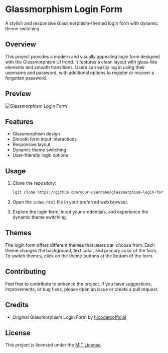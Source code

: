 # Glassmorphism Login Form

A stylish and responsive Glassmorphism-themed login form with dynamic theme switching.

## Overview

This project provides a modern and visually appealing login form designed with the Glassmorphism UI trend. It features a clean layout with glass-like elements and smooth transitions. Users can easily log in using their username and password, with additional options to register or recover a forgotten password.

## Preview

![Glassmorphism Login Form](https://freefrontend.com/assets/img/css-login-forms/2023-glassmorphism-login.png)

## Features

- Glassmorphism design
- Smooth form input interactions
- Responsive layout
- Dynamic theme switching
- User-friendly login options

## Usage

1. Clone the repository:

    ```bash
    [git clone https://github.com/your-username/glassmorphism-login-form.git](https://github.com/kaleemullahahsan/Glassmorphism-login-page.git)
    ```

2. Open the `index.html` file in your preferred web browser.

3. Explore the login form, input your credentials, and experience the dynamic theme switching.

## Themes

The login form offers different themes that users can choose from. Each theme changes the background, text color, and primary color of the form. To switch themes, click on the theme buttons at the bottom of the form.

## Contributing

Feel free to contribute to enhance the project. If you have suggestions, improvements, or bug fixes, please open an issue or create a pull request.

## Credits

- Original Glassmorphism Login Form by [hicodersofficial](https://github.com/hicodersofficial/glassmorphism-login-form)

## License

This project is licensed under the [MIT License](LICENSE).

